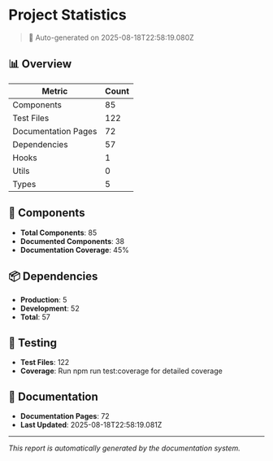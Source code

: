 # Project Statistics

> 🤖 Auto-generated on 2025-08-18T22:58:19.080Z

## 📊 Overview

| Metric | Count |
|--------|-------|
| Components | 85 |
| Test Files | 122 |
| Documentation Pages | 72 |
| Dependencies | 57 |
| Hooks | 1 |
| Utils | 0 |
| Types | 5 |

## 🧩 Components

- **Total Components**: 85
- **Documented Components**: 38
- **Documentation Coverage**: 45%

## 📦 Dependencies

- **Production**: 5
- **Development**: 52
- **Total**: 57

## 🧪 Testing

- **Test Files**: 122
- **Coverage**: Run npm run test:coverage for detailed coverage

## 📝 Documentation

- **Documentation Pages**: 72
- **Last Updated**: 2025-08-18T22:58:19.081Z

---

*This report is automatically generated by the documentation system.*
